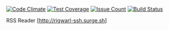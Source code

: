 [![Code Climate](https://codeclimate.com/github/Rigwarl/project-lvl3-s226/badges/gpa.svg)](https://codeclimate.com/github/Rigwarl/project-lvl3-s226)
[![Test Coverage](https://codeclimate.com/github/Rigwarl/project-lvl3-s226/badges/coverage.svg)](https://codeclimate.com/github/Rigwarl/project-lvl3-s226/coverage)
[![Issue Count](https://codeclimate.com/github/Rigwarl/project-lvl3-s226/badges/issue_count.svg)](https://codeclimate.com/github/Rigwarl/project-lvl3-s226)
[![Build Status](https://travis-ci.org/Rigwarl/project-lvl3-s226.svg?branch=master)](https://travis-ci.org/Rigwarl/project-lvl3-s226)

RSS Reader [http://rigwarl-ssh.surge.sh]
